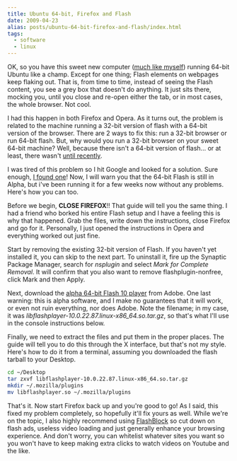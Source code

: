```yaml
---
title: Ubuntu 64-bit, Firefox and Flash
date: 2009-04-23
alias: posts/ubuntu-64-bit-firefox-and-flash/index.html
tags:
  - software
  - linux
---
```


OK, so you have this sweet new computer ([much like myself](/posts/my-sweet-new-laptop)) running 64-bit Ubuntu like a champ. Except for one thing; Flash elements on webpages keep flaking out. That is, from time to time, instead of seeing the Flash content, you see a grey box that doesn't do anything. It just sits there, mocking you, until you close and re-open either the tab, or in most cases, the whole browser. Not cool.

I had this happen in both Firefox and Opera. As it turns out, the problem is related to the machine running a 32-bit version of flash with a 64-bit version of the browser. There are 2 ways to fix this: run a 32-bit browser or run 64-bit flash. But, why would you run a 32-bit browser on your sweet 64-bit machine? Well, because there isn't a 64-bit version of flash... or at least, there wasn't [until recently](http://labs.adobe.com/technologies/flashplayer10/releasenotes_64bit.html).

I was tired of this problem so I hit Google and looked for a solution. Sure enough, [I found one](http://news.softpedia.com/news/How-to-Install-Adobe-Flash-Player-64-bit-on-Ubuntu-8-10-98076.shtml)! Now, I will warn you that the 64-bit Flash is still in Alpha, but i've been running it for a few weeks now without any problems. Here's how you can too.

Before we begin, **CLOSE FIREFOX**!! That guide will tell you the same thing. I had a friend who borked his entire Flash setup and I have a feeling this is why that happened. Grab the files, write down the instructions, close Firefox and go for it. Personally, I just opened the instructions in Opera and everything worked out just fine.

Start by removing the existing 32-bit version of Flash. If you haven't yet installed it, you can skip to the next part. To uninstall it, fire up the Synaptic Package Manager, search for *nsplugin* and select *Mark for Complete Removal*. It will confirm that you also want to remove flashplugin-nonfree, click Mark and then Apply.

Next, download the [alpha 64-bit Flash 10 player](http://labs.adobe.com/downloads/flashplayer10.html) from Adobe. One last warning: this is alpha software, and I make no guarantees that it will work, or even not ruin everything, nor does Adobe. Note the filename; in my case, it was *libflashplayer-10.0.22.87.linux-x86_64.so.tar.gz*, so that's what I'll use in the console instructions below.

Finally, we need to extract the files and put them in the proper places. The guide will tell you to do this through the X interface, but that's not my style. Here's how to do it from a terminal, assuming you downloaded the flash tarball to your Desktop.

```bash
cd ~/Desktop
tar zxvf libflashplayer-10.0.22.87.linux-x86_64.so.tar.gz
mkdir ~/.mozilla/plugins
mv libflashplayer.so ~/.mozilla/plugins
```

That's it. Now start Firefox back up and you're good to go! As I said, this fixed my problem completely, so hopefully it'll fix yours as well. While we're on the topic, I also highly recommend using [FlashBlock](https://addons.mozilla.org/en-US/firefox/addon/433) so cut down on flash ads, useless video loading and just generally enhance your browsing experience. And don't worry, you can whitelist whatever sites you want so you won't have to keep making extra clicks to watch videos on Youtube and the like.
